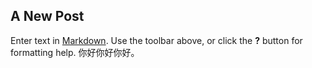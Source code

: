 ## A New Post

Enter text in [Markdown](http://daringfireball.net/projects/markdown/). Use the toolbar above, or click the **?** button for formatting help.
你好你好你好。

